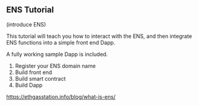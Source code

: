 ## ENS Tutorial

(introduce ENS)

This tutorial will teach you how to interact with the ENS, and then integrate ENS functions into a simple front end Dapp.

A fully working sample Dapp is included.

1) Register your ENS domain name
2) Build front end
3) Build smart contract
4) Build Dapp


https://ethgasstation.info/blog/what-is-ens/